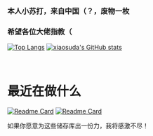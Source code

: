 ### 本人小苏打，来自中国（？，废物一枚
### 希望各位大佬指教（


[![Top Langs](https://github-readme-stats.vercel.app/api/top-langs/?username=shr-NaHCO3&theme=dark)](https://github.com/anuraghazra/github-readme-stats)
[![xiaosuda's GitHub stats](https://github-readme-stats.vercel.app/api?username=shr-NaHCO3&theme=dark)](https://github.com/anuraghazra/github-readme-stats)


<br/>

# 最近在做什么
[![Readme Card](https://github-readme-stats.vercel.app/api/pin/?username=shr-NaHCO3&repo=Schat-server&theme=dark)](https://github.com/shr-NaHCO3/Schat-server)
[![Readme Card](https://github-readme-stats.vercel.app/api/pin/?username=shr-NaHCO3&repo=share-your-file&theme=dark)](https://github.com/shr-NaHCO3/share-your-file)

如果你愿意为这些储存库出一份力，我将感激不尽！

<br/>
